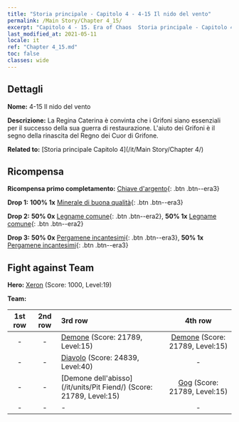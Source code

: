 ```yaml
---
title: "Storia principale - Capitolo 4 - 4-15 Il nido del vento"
permalink: /Main Story/Chapter 4_15/
excerpt: "Capitolo 4 - 15. Era of Chaos  Storia principale - Capitolo 4_15. 4-15 Il nido del vento"
last_modified_at: 2021-05-11
locale: it
ref: "Chapter 4_15.md"
toc: false
classes: wide
---
```


## Dettagli

 **Nome:** 4-15 Il nido del vento

 **Descrizione:** La Regina Caterina è convinta che i Grifoni siano essenziali per il successo della sua guerra di restaurazione. L'aiuto dei Grifoni è il segno della rinascita del Regno dei Cuor di Grifone.

 **Related to:** [Storia principale Capitolo 4](/it/Main Story/Chapter 4/)

## Ricompensa

 **Ricompensa primo completamento:** [Chiave d'argento](/ItemsIT/con_693/){: .btn .btn--era3}

 **Drop 1:** **100% 1x** [Minerale di buona qualità](/ItemsIT/mat_12/){: .btn .btn--era3}

 **Drop 2:** **50% 0x** [Legname comune](/ItemsIT/mat_7/){: .btn .btn--era2}, **50% 1x** [Legname comune](/ItemsIT/mat_7/){: .btn .btn--era2}

 **Drop 3:** **50% 0x** [Pergamene incantesimi](/ItemsIT/con_694/){: .btn .btn--era3}, **50% 1x** [Pergamene incantesimi](/ItemsIT/con_694/){: .btn .btn--era3}


## Fight against Team
 **Hero:** [Xeron](/it/heroes/Xeron/) (Score: 1000, Level:19)

 **Team:**


  | 1st row | 2nd row | 3rd row | 4th row |
  |:----:|:----:|:----|:----:|
  | - | - | [Demone](/it/units/Demon/) (Score: 21789, Level:15)  | [Demone](/it/units/Demon/) (Score: 21789, Level:15)  |
  | - | - | [Diavolo](/it/units/Devil/) (Score: 24839, Level:40)  | - |
  | - | - | [Demone dell'abisso](/it/units/Pit Fiend/) (Score: 21789, Level:15)  | [Gog](/it/units/Gog/) (Score: 21789, Level:15)  |
  | - | - | - | - |


